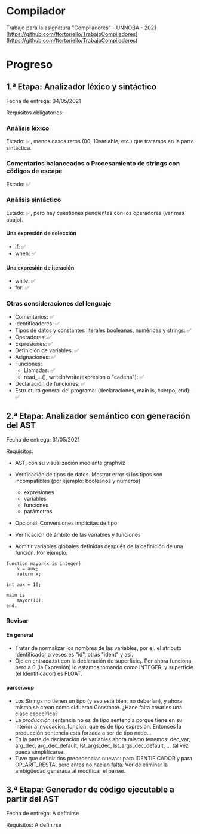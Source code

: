 # Compilador
Trabajo para la asignatura "Compiladores" - UNNOBA - 2021
[https://github.com/ftortoriello/TrabajoCompiladores](https://github.com/ftortoriello/TrabajoCompiladores)

# Progreso

## 1.ª Etapa: Analizador léxico y sintáctico

Fecha de entrega: 04/05/2021

Requisitos obligatorios:

### Análisis léxico
Estado: :white_check_mark:, menos casos raros (00, 10variable, etc.) que tratamos en la parte sintáctica.

### Comentarios balanceados o Procesamiento de strings con códigos de escape
Estado: :white_check_mark:

### Análisis sintáctico
Estado: :white_check_mark:, pero hay cuestiones pendientes con los operadores (ver más abajo).

#### Una expresión de selección
* if: :white_check_mark:
* when: :white_check_mark:

#### Una expresión de iteración
* while: :white_check_mark:
* for: :white_check_mark:

### Otras consideraciones del lenguaje
* Comentarios: :white_check_mark:
* Identificadores: :white_check_mark:
* Tipos de datos y constantes literales booleanas, numéricas y strings: :white_check_mark:
* Operadores: :white_check_mark:
* Expresiones: :white_check_mark:
* Definición de variables: :white_check_mark:
* Asignaciones: :white_check_mark:
* Funciones:
  * Llamadas: :white_check_mark:
  * read_...(), writeln/write(expresion o "cadena"): :white_check_mark:
* Declaración de funciones: :white_check_mark:
* Estructura general del programa: (declaraciones, main is, cuerpo, end): :white_check_mark:

## 2.ª Etapa: Analizador semántico con generación del AST

Fecha de entrega: 31/05/2021

Requisitos:
* AST, con su visualización mediante graphviz
* Verificación de tipos de datos. Mostrar error si los tipos son incompatibles (por ejemplo: booleanos y números)
  * expresiones
  * variables
  * funciones
  * parámetros
* Opcional: Conversiones implícitas de tipo
* Verificación de ámbito de las variables y funciones

* Admitir variables globales definidas después de la definición de una función. Por ejemplo:
```
function mayor(x is integer)
    x = aux;
    return x;

int aux = 10;

main is
    mayor(10);
end.
```

### Revisar

#### En general
* Tratar de normalizar los nombres de las variables, por ej. el atributo Identificador a veces es "id", otras "ident" y así.
* Ojo en entrada.txt con la declaración de superficie₁. Por ahora funciona, pero a 0 (la Expresión) lo estamos tomando como INTEGER, y superficie (el Identificador) es FLOAT.


#### parser.cup
* Los Strings no tienen un tipo (y eso está bien, no deberían), y ahora mismo se crean como si fueran Constante. ¿Hace falta crearles una clase específica?
* La *producción* sentencia no es de *tipo* sentencia porque tiene en su interior a invocacion_funcion, que es de tipo expresion. Entonces la producción sentencia está forzada a ser de tipo nodo...
* En la parte de declaración de variables ahora mismo tenemos: dec_var, arg_dec, arg_dec_default, lst_args_dec, lst_args_dec_default, ... tal vez pueda simplificarse.
* Tuve que definir dos precedencias nuevas: para IDENTIFICADOR y para OP_ARIT_RESTA, pero antes no hacían falta. Ver de eliminar la ambigüedad generada al modificar el parser.



## 3.ª Etapa: Generador de código ejecutable a partir del AST

Fecha de entrega: A definirse

Requisitos:
A definirse
